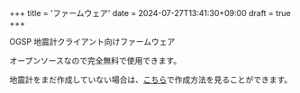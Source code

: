 +++
title = 'ファームウェア'
date = 2024-07-27T13:41:30+09:00
draft = true
+++

OGSP 地震計クライアント向けファームウェア

オープンソースなので完全無料で使用できます。

地震計をまだ作成していない場合は、[こちら](/docs/seismometer/client/create)で作成方法を見ることができます。
